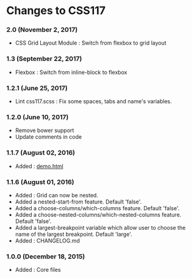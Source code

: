 # Changes to CSS117

### 2.0 (November 2, 2017)

* CSS Grid Layout Module : Switch from flexbox to grid layout

### 1.3 (September 22, 2017)

* Flexbox : Switch from inline-block to flexbox

### 1.2.1 (June 25, 2017)

* Lint css117.scss : Fix some spaces, tabs and name's variables.

### 1.2.0 (June 10, 2017)

* Remove bower support
* Update comments in code

### 1.1.7 (August 02, 2016)

* Added : [demo.html](http://aastudio.github.io/css117/demo.html)

### 1.1.6 (August 01, 2016)

* Added : Grid can now be nested.
* Added a nested-start-from feature. Default 'false'.
* Added a choose-columns/which-columns feature. Default 'false'.
* Added a choose-nested-columns/which-nested-columns feature. Default 'false'.
* Added a largest-breakpoint variable which allow user to choose the name of the largest breakpoint. Default 'large'.
* Added : CHANGELOG.md

### 1.0.0 (December 18, 2015)

* Added : Core files